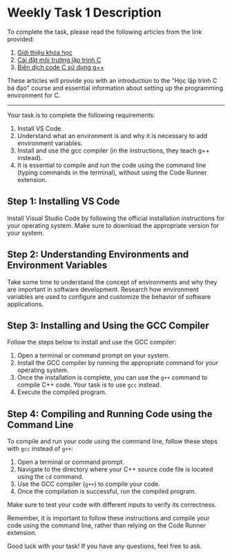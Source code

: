 # Weekly Task 1 Description

To complete the task, please read the following articles from the link provided:

1. [Giới thiệu khóa học](https://nguyenvanhieu.vn/lap-trinh-c/)
2. [Cài đặt môi trường lập trình C](https://nguyenvanhieu.vn/cai-dat-moi-truong-lap-trinh-c/)
3. [Biên dịch code C sử dụng g++](https://nguyenvanhieu.vn/bien-dich-code-c-su-dung-gcc/)

These articles will provide you with an introduction to the "Học lập trình C bá đạo" course and essential information about setting up the programming environment for C.

----------------------------

Your task is to complete the following requirements:

1. Install VS Code.
2. Understand what an environment is and why it is necessary to add environment variables.
3. Install and use the gcc compiler (in the instructions, they teach g++ instead).
4. It is essential to compile and run the code using the command line (typing commands in the terminal), without using the Code Runner extension.


## Step 1: Installing VS Code

Install Visual Studio Code by following the official installation instructions for your operating system. Make sure to download the appropriate version for your system.

## Step 2: Understanding Environments and Environment Variables

Take some time to understand the concept of environments and why they are important in software development. Research how environment variables are used to configure and customize the behavior of software applications.

## Step 3: Installing and Using the GCC Compiler

Follow the steps below to install and use the GCC compiler:

1. Open a terminal or command prompt on your system.
2. Install the GCC compiler by running the appropriate command for your operating system.
3. Once the installation is complete, you can use the `g++` command to compile C++ code. Your task is to use `gcc` instead.
4. Execute the compiled program.

## Step 4: Compiling and Running Code using the Command Line

To compile and run your code using the command line, follow these steps with `gcc` instead of `g++`:

1. Open a terminal or command prompt.
2. Navigate to the directory where your C++ source code file is located using the `cd` command.
3. Use the GCC compiler (`g++`) to compile your code.
4. Once the compilation is successful, run the compiled program.

Make sure to test your code with different inputs to verify its correctness.

Remember, it is important to follow these instructions and compile your code using the command line, rather than relying on the Code Runner extension.

Good luck with your task! If you have any questions, feel free to ask.